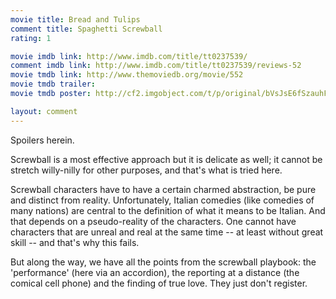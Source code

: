 ```yaml
---
movie title: Bread and Tulips
comment title: Spaghetti Screwball
rating: 1

movie imdb link: http://www.imdb.com/title/tt0237539/
comment imdb link: http://www.imdb.com/title/tt0237539/reviews-52
movie tmdb link: http://www.themoviedb.org/movie/552
movie tmdb trailer: 
movie tmdb poster: http://cf2.imgobject.com/t/p/original/bVsJsE6fSzauhFZDuhNJ9SHs10f.jpg

layout: comment
---
```


Spoilers herein.

Screwball is a most effective approach but it is delicate as well; it cannot be stretch willy-nilly for other purposes, and that's what is tried here.

Screwball characters have to have a certain charmed abstraction, be pure and distinct from reality. Unfortunately, Italian comedies (like comedies of many nations) are central to the definition of what it means to be Italian. And that depends on a pseudo-reality of the characters. One cannot have characters that are unreal and real at the same time -- at least without great skill -- and that's why this fails.

But along the way, we have all the points from the screwball playbook: the 'performance' (here via an accordion), the reporting at a distance (the comical cell phone) and the finding of true love. They just don't register.
